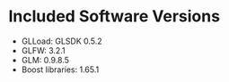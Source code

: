 # Included Software Versions
- GLLoad: GLSDK 0.5.2
- GLFW: 3.2.1
- GLM: 0.9.8.5
- Boost libraries: 1.65.1